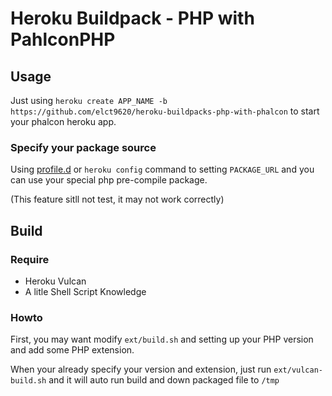 Heroku Buildpack - PHP with PahlconPHP
===

Usage
---

Just using `heroku create APP_NAME -b https://github.com/elct9620/heroku-buildpacks-php-with-phalcon` to start your phalcon heroku app.

### Specify your package source

Using [profile.d](https://devcenter.heroku.com/articles/profiled) or `heroku config` command to setting `PACKAGE_URL` and you can use your special php pre-compile package.

(This feature sitll not test, it may not work correctly)

Build
---

### Require

* Heroku Vulcan
* A litle Shell Script Knowledge

### Howto

First, you may want modify `ext/build.sh` and setting up your PHP version and add some PHP extension.

When your already specify your version and extension, just run `ext/vulcan-build.sh` and it will auto run build and down packaged file to `/tmp`


